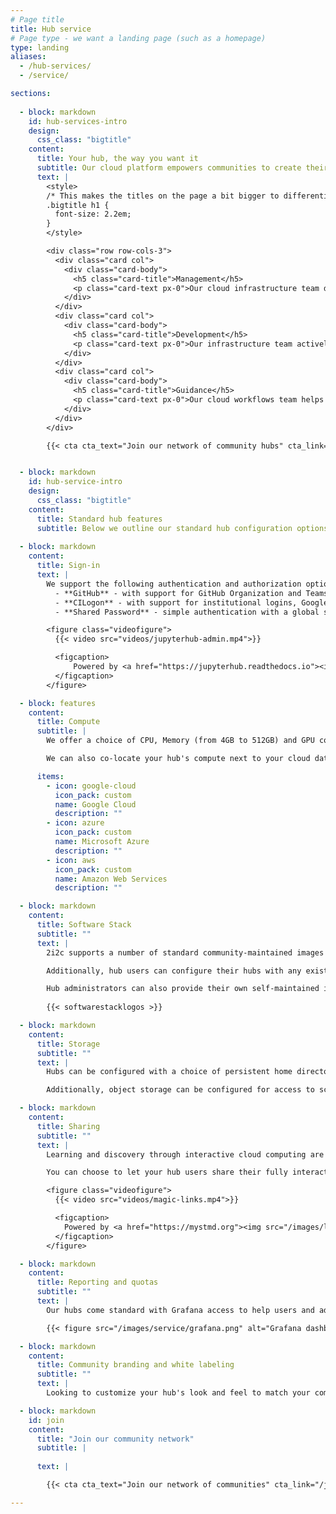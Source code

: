 ```yaml
---
# Page title
title: Hub service
# Page type - we want a landing page (such as a homepage)
type: landing
aliases:
  - /hub-services/
  - /service/

sections:
  
  - block: markdown
    id: hub-services-intro
    design:
      css_class: "bigtitle"
    content:
      title: Your hub, the way you want it
      subtitle: Our cloud platform empowers communities to create their own digital hub to create and share knowledge with open infrastructure. Our services help you along the way.
      text: |
        <style>
        /* This makes the titles on the page a bit bigger to differentiate section titles */
        .bigtitle h1 {
          font-size: 2.2em;
        }
        </style>

        <div class="row row-cols-3">
          <div class="card col">
            <div class="card-body">
              <h5 class="card-title">Management</h5>
              <p class="card-text px-0">Our cloud infrastructure team deploys and manages your hub infrastructure so that you can focus on your work.</p>
            </div>
          </div>
          <div class="card col">
            <div class="card-body">
              <h5 class="card-title">Development</h5>
              <p class="card-text px-0">Our infrastructure team actively contributes to the open source community, ensuring our hubs, and your service, always benefit from the latest developments.</p>
            </div>
          </div>
          <div class="card col">
            <div class="card-body">
              <h5 class="card-title">Guidance</h5>
              <p class="card-text px-0">Our cloud workflows team helps community leaders and their users learn how to make the most of your hub for impact.</p>
            </div>
          </div>
        </div>

        {{< cta cta_text="Join our network of community hubs" cta_link="/join" cta_new_tab="false" >}}


  - block: markdown
    id: hub-service-intro
    design:
      css_class: "bigtitle"
    content:
      title: Standard hub features
      subtitle: Below we outline our standard hub configuration options, which can be usually be **deployed in 1 day or less**. Should your community require a more customized approach, don't hesitate to [contact us](../join/_index.md) to discuss your specific requirements.
                
  - block: markdown
    content:
      title: Sign-in
      text: |
        We support the following authentication and authorization options:
          - **GitHub** - with support for GitHub Organization and Teams
          - **CILogon** - with support for institutional logins, Google Auth, Microsoft, and ORCID
          - **Shared Password** - simple authentication with a global shared password, ideal for workshops and webinar

        <figure class="videofigure">
          {{< video src="videos/jupyterhub-admin.mp4">}}

          <figcaption>
              Powered by <a href="https://jupyterhub.readthedocs.io"><img src="/images/logos/project/jupyterhub.svg" /></a>
          </figcaption>
        </figure>      

  - block: features
    content:
      title: Compute
      subtitle: | 
        We offer a choice of CPU, Memory (from 4GB to 512GB) and GPU configurations for all types of workloads, with added support for Dask Gateway for task parallelization. 

        We can also co-locate your hub's compute next to your cloud data to improve performance and costs, with AWS and Google Cloud Platform supported out-of-the-box, and Azure configurations available on request.

      items:
        - icon: google-cloud
          icon_pack: custom
          name: Google Cloud
          description: ""
        - icon: azure 
          icon_pack: custom
          name: Microsoft Azure
          description: ""
        - icon: aws
          icon_pack: custom 
          name: Amazon Web Services
          description: ""

  - block: markdown
    content:
      title: Software Stack
      subtitle: ""
      text: |
        2i2c supports a number of standard community-maintained images for research and education including Pangeo Notebook, SciPy, Julia, and Rocker with RStudio.

        Additionally, hub users can configure their hubs with any existing pre-built image hosted on [Docker Hub](https://hub.docker.com/) or [quay.io](https://quay.io).

        Hub administrators can also provide their own self-maintained images, should they wish to do so.
        
        {{< softwarestacklogos >}}

  - block: markdown
    content:
      title: Storage
      subtitle: ""
      text: |
        Hubs can be configured with a choice of persistent home directories and different levels of read-write permissions (admins only, or everyone).

        Additionally, object storage can be configured for access to scratch, persistent, or pre-existing buckets, as needed.

  - block: markdown
    content:
      title: Sharing
      subtitle: ""
      text: |
        Learning and discovery through interactive cloud computing are more powerful when shared.

        You can choose to let your hub users share their fully interactive projects through ephemeral hubs generated on the fly, giving others the opportunity to experience their work in full by simply clicking on a shared link.

        <figure class="videofigure">
          {{< video src="videos/magic-links.mp4">}}

          <figcaption>
            Powered by <a href="https://mystmd.org"><img src="/images/logos/project/myst.svg" /></a> and <a href="https://jupyterhub.readthedocs.io"><img src="/images/logos/project/jupyterhub.svg" /></a>. Example from <a href="https://www.biorxiv.org/content/10.1101/2024.01.25.577295v1">the Spyglass toolbox paper</a>.
          </figcaption>
        </figure>              

  - block: markdown
    content:
      title: Reporting and quotas
      subtitle: ""
      text: |
        Our hubs come standard with Grafana access to help users and administrators keep an eye on their usage and cost analytics, which together with configurable storage quotas help ensure that cost overruns and unexpected bill shocks are a thing of the past.

        {{< figure src="/images/service/grafana.png" alt="Grafana dashboard">}}

  - block: markdown
    content:
      title: Community branding and white labeling
      subtitle: ""
      text: |
        Looking to customize your hub's look and feel to match your community? We can give your hub a unique look to match your message and mission, with a customizable landing page, branding, and announcements area.

  - block: markdown
    id: join
    content:
      title: "Join our community network"
      subtitle: |
        
      text: |

        {{< cta cta_text="Join our network of communities" cta_link="/join" cta_new_tab="false" >}}

---
```


